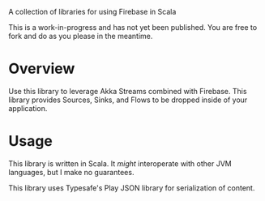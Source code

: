 A collection of libraries for using Firebase in Scala

This is a work-in-progress and has not yet been published.  You are free to fork and do as you please in the meantime.

# Overview

Use this library to leverage Akka Streams combined with Firebase.  This library provides Sources, Sinks, and Flows to be
dropped inside of your application.

# Usage
This library is written in Scala.  It _might_ interoperate with other JVM languages, but I make no guarantees.

This library uses Typesafe's Play JSON library for serialization of content.